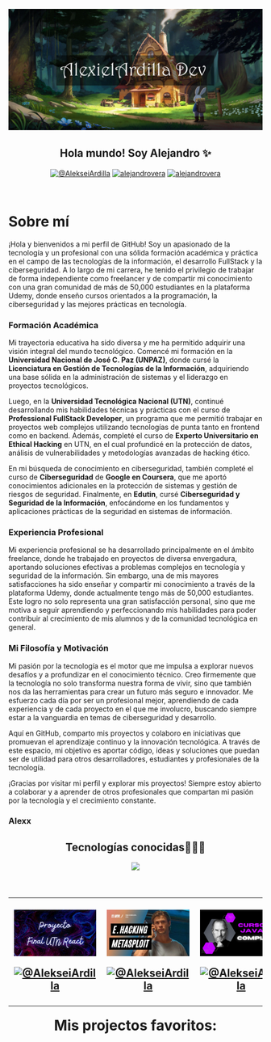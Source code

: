  <a href="https://www.youtube.com/@AlekseiArdilla">![imagen de portada Github](rabbit_house_dev.jpg)</a>

<h2 align="center">Hola mundo! Soy Alejandro ✨</h2>

<p align="center">
  <a href="https://www.youtube.com/@AlekseiArdilla" target="blank"><img align="center" src="https://img.shields.io/badge/YouTube-FF0000?style=for-the-badge&logo=youtube&logoColor=white" alt="@AlekseiArdilla"  /></a>
<a href="https://linkedin.com/in/alejandro-gonzalo-vera" target="blank"><img align="center" src="https://img.shields.io/badge/LinkedIn-0077B5?style=for-the-badge&logo=linkedin&logoColor=white" alt="alejandrovera"/></a>
<a href="https://www.facebook.com/alejandro.gonzalo.vera.udemy" target="blank"><img align="center" src="https://img.shields.io/badge/Facebook-1877F2?style=for-the-badge&logo=facebook&logoColor=white" alt="alejandrovera"  /></a>
  </p>
<br>

<p align="center">

# Sobre mí

¡Hola y bienvenidos a mi perfil de GitHub! Soy un apasionado de la tecnología y un profesional con una sólida formación académica y práctica en el campo de las tecnologías de la información, el desarrollo FullStack y la ciberseguridad. A lo largo de mi carrera, he tenido el privilegio de trabajar de forma independiente como freelancer y de compartir mi conocimiento con una gran comunidad de más de 50,000 estudiantes en la plataforma Udemy, donde enseño cursos orientados a la programación, la ciberseguridad y las mejores prácticas en tecnología.

### Formación Académica

Mi trayectoria educativa ha sido diversa y me ha permitido adquirir una visión integral del mundo tecnológico. Comencé mi formación en la **Universidad Nacional de José C. Paz (UNPAZ)**, donde cursé la **Licenciatura en Gestión de Tecnologías de la Información**, adquiriendo una base sólida en la administración de sistemas y el liderazgo en proyectos tecnológicos. 

Luego, en la **Universidad Tecnológica Nacional (UTN)**, continué desarrollando mis habilidades técnicas y prácticas con el curso de **Professional FullStack Developer**, un programa que me permitió trabajar en proyectos web complejos utilizando tecnologías de punta tanto en frontend como en backend. Además, completé el curso de **Experto Universitario en Ethical Hacking** en UTN, en el cual profundicé en la protección de datos, análisis de vulnerabilidades y metodologías avanzadas de hacking ético.

En mi búsqueda de conocimiento en ciberseguridad, también completé el curso de **Ciberseguridad** de **Google en Coursera**, que me aportó conocimientos adicionales en la protección de sistemas y gestión de riesgos de seguridad. Finalmente, en **Edutin**, cursé **Ciberseguridad y Seguridad de la Información**, enfocándome en los fundamentos y aplicaciones prácticas de la seguridad en sistemas de información.

### Experiencia Profesional

Mi experiencia profesional se ha desarrollado principalmente en el ámbito freelance, donde he trabajado en proyectos de diversa envergadura, aportando soluciones efectivas a problemas complejos en tecnología y seguridad de la información. Sin embargo, una de mis mayores satisfacciones ha sido enseñar y compartir mi conocimiento a través de la plataforma Udemy, donde actualmente tengo más de 50,000 estudiantes. Este logro no solo representa una gran satisfacción personal, sino que me motiva a seguir aprendiendo y perfeccionando mis habilidades para poder contribuir al crecimiento de mis alumnos y de la comunidad tecnológica en general.

### Mi Filosofía y Motivación

Mi pasión por la tecnología es el motor que me impulsa a explorar nuevos desafíos y a profundizar en el conocimiento técnico. Creo firmemente que la tecnología no solo transforma nuestra forma de vivir, sino que también nos da las herramientas para crear un futuro más seguro e innovador. Me esfuerzo cada día por ser un profesional mejor, aprendiendo de cada experiencia y de cada proyecto en el que me involucro, buscando siempre estar a la vanguardia en temas de ciberseguridad y desarrollo.

Aquí en GitHub, comparto mis proyectos y colaboro en iniciativas que promuevan el aprendizaje continuo y la innovación tecnológica. A través de este espacio, mi objetivo es aportar código, ideas y soluciones que puedan ser de utilidad para otros desarrolladores, estudiantes y profesionales de la tecnología. 

¡Gracias por visitar mi perfil y explorar mis proyectos! Siempre estoy abierto a colaborar y a aprender de otros profesionales que compartan mi pasión por la tecnología y el crecimiento constante.

<h3>Alexx</h3></p>

<h2 align="center">Tecnologías conocidas👨🏻‍💻</h2>
<!--tech stack icons-->
<p align="center">
  <a href="https://skillicons.dev">
    <img src="https://skillicons.dev/icons?i=c,java,css,html,js,react,angular,nodejs,typescript,mysql,firebase,git,github,materialui,postman,eclipse,vscode,bash,linux,ai,ps&perline=14" />
  </a>
</p>

<!--Prueba-->
<div id="youtube">
<h2 align="center"Algunos videos de IT de mi canal de Youtube👨🏻‍💻</h2>

<table align="left" >
<tr border="none">
  
  <td width="25%" align="center">
    <p align="center">
     <a href="https://youtu.be/kZGMsQIA8Ws" title="Go to Source">
        <img align="center" width=100% src="reactutn.png"   alt="VIDEO" /></a>
      </p>
    <p align="center">
        <a href="https://youtu.be/kZGMsQIA8Ws" target="blank"><img align="center" src="https://img.shields.io/badge/YouTube-FF0000?style=for-the-badge&logo=youtube&logoColor=white" alt="@AlekseiArdilla"  /></a>
    </p>       
</td>
  
<td width="25%" align="center">
    <p align="center">
     <a href="https://youtu.be/I5KALz2E6uw" title="Go to Source">
        <img align="center" width=100% src="ethicalhackingmsf.png"   alt="VIDEO" /></a>
      </p>
    <p align="center">
        <a href="https://youtu.be/I5KALz2E6uw" target="blank"><img align="center" src="https://img.shields.io/badge/YouTube-FF0000?style=for-the-badge&logo=youtube&logoColor=white" alt="@AlekseiArdilla"  /></a>
     </p>       
</td>
  
  <td width="25%" align="center">
    <p align="center">
     <a href="https://youtu.be/Fuii0ibbHDI" title="Go to Source">
        <img align="center" width=100% src="javaSEcompleto.png" alt="VIDEO" /></a>
      </p>
    <p align="center">
        <a href="https://youtu.be/Fuii0ibbHDI" target="blank"><img align="center" src="https://img.shields.io/badge/YouTube-FF0000?style=for-the-badge&logo=youtube&logoColor=white" alt="@AlekseiArdilla"  /></a>
    </p>       
</td>

   <td width="25%" align="center">
    <p align="center">
     <a href="https://youtu.be/ezV5Fv_x6zg" title="Go to Source">
        <img align="center" width=100% src="pythondesdecero.png" alt="VIDEO" /></a>
      </p>
    <p align="center">
        <a href="https://youtu.be/ezV5Fv_x6zg" target="blank"><img align="center" src="https://img.shields.io/badge/YouTube-FF0000?style=for-the-badge&logo=youtube&logoColor=white" alt="@AlekseiArdilla"  /></a>
    </p>       
</td>
  
</tr>
</table>
  </div>
<br>
<br><br>
<h1 align="center">Mis projectos favoritos:</h1>
